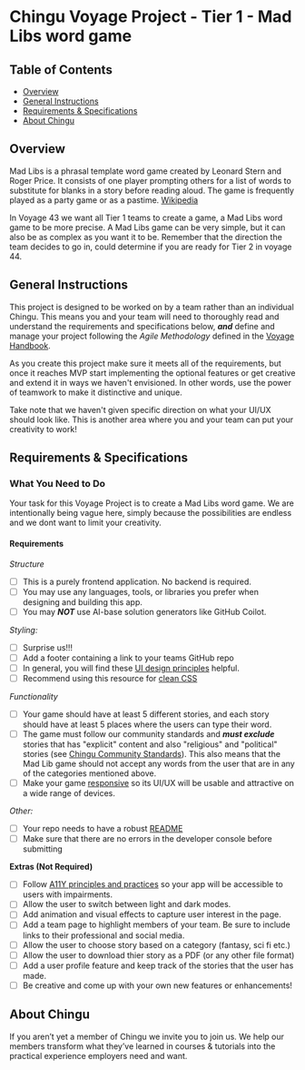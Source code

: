 # Chingu Voyage Project - Tier 1 - Mad Libs word game

## Table of Contents

* [Overview](#overview)
* [General Instructions](#general-instructions)
* [Requirements & Specifications](#requirements-specifications)
* [About Chingu](#about-chingu)

## Overview

Mad Libs is a phrasal template word game created by Leonard Stern and Roger Price. 
It consists of one player prompting others for a list of words to substitute for blanks 
in a story before reading aloud. The game is frequently played as a party game or as a pastime. [Wikipedia](https://en.wikipedia.org/wiki/Mad_Libs)

In Voyage 43 we want all Tier 1 teams to create a game, a Mad Libs word game to be more precise.
A Mad Libs game can be very simple, but it can also be as complex as you want it to be. Remember that 
the direction the team decides to go in, could determine if you are ready for Tier 2 in voyage 44.

## General Instructions

This project is designed to be worked on by a team rather than an individual
Chingu. This means you and your team will need to thoroughly read and
understand the requirements and specifications below, **_and_** define and
manage your project following the _Agile Methodology_ defined in the
[Voyage Handbook](https://chingucohorts.notion.site/Voyage-Guide-1e528dcbf1d241c9a93b4627f6f1c809).

As you create this project make sure it meets all of the requirements, but once
it reaches MVP start implementing the optional features or get creative and
extend it in ways we haven't envisioned. In other words, use the power of
teamwork to make it distinctive and unique.

Take note that we haven't given specific direction on what your UI/UX should
look like. This is another area where you and your team can put your creativity 
to work! 

## Requirements & Specifications
### What You Need to Do

Your task for this Voyage Project is to create a Mad Libs word game. We are intentionally
being vague here, simply because the possibilities are endless and we dont want to limit your creativity. 

#### Requirements

*Structure*

- [ ] This is a purely frontend application. No backend is required. 
- [ ] You may use any languages, tools, or libraries you prefer when designing and building this app. 
- [ ] You may **_NOT_** use AI-base solution generators like GitHub Coilot. 

*Styling:*

- [ ] Surprise us!!!
- [ ] Add a footer containing a link to your teams GitHub repo
- [ ] In general, you will find these [UI design principles](https://www.justinmind.com/ui-design/principles) helpful.
- [ ] Recommend using this resource for [clean CSS](https://www.devbridge.com/articles/implementing-clean-css-bem-method/)

*Functionality*

- [ ] Your game should have at least 5 different stories, and each story should have at least 5 places where the users can type their word.
- [ ] The game must follow our community standards and **_must exclude_** stories that has "explicit" content and also "religious" and "political" stories (see [Chingu Community Standards](https://discord.com/channels/330284646283608064/914163956405395476/914165230119034900)). This also means that the Mad Lib game should not accept any words from the user that are in any of the categories mentioned above.
- [ ] Make your game [responsive](https://developers.google.com/web/fundamentals/design-and-ux/responsive/) so its UI/UX will be usable and attractive on a wide range of devices.

*Other:*

- [ ] Your repo needs to have a robust [README](https://medium.com/chingu/keys-to-a-well-written-readme-55c53d34fe6d)
- [ ] Make sure that there are no errors in the developer console before submitting

**Extras (Not Required)**

- [ ] Follow [A11Y principles and practices](https://www.a11yproject.com/) so your app will be accessible to users with impairments.
- [ ] Allow the user to switch between light and dark modes.
- [ ] Add animation and visual effects to capture user interest in the page.
- [ ] Add a team page to highlight members of your team. Be sure to include links to their professional and social media.
- [ ] Allow the user to choose story based on a category (fantasy, sci fi etc.)
- [ ] Allow the user to download thier story as a PDF (or any other file format)
- [ ] Add a user profile feature and keep track of the stories that the user has made.
- [ ] Be creative and come up with your own new features or enhancements! 

## About Chingu

If you aren’t yet a member of Chingu we invite you to join us. We help our 
members transform what they’ve learned in courses & tutorials into the 
practical experience employers need and want.
